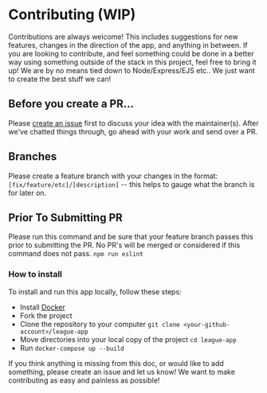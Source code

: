 # Contributing (WIP)

Contributions are always welcome! This includes suggestions for new features, changes in the direction
of the app, and anything in between. If you are looking to contribute, and feel something could be done
in a better way using something outside of the stack in this project, feel free to bring it up! We are by no
means tied down to Node/Express/EJS etc.. We just want to create the best stuff we can!

## Before you create a PR…
Please [create an issue](https://github.com/connorphee/league-app/issues) first to discuss your idea with the maintainer(s). After we've chatted things through, go ahead with your work and send over a PR.

## Branches
Please create a feature branch with your changes in the format: `[fix/feature/etc]/[description]` -- this helps to gauge what the branch is for later on.

## Prior To Submitting PR
Please run this command and be sure that your feature branch passes this prior to submitting the PR. No PR's will be merged or considered if this command does not pass.
`npm run eslint`


### How to install

To install and run this app locally, follow these steps:
* Install [Docker](https://docs.docker.com/install/)
* Fork the project
* Clone the repository to your computer
	 `git clone <your-github-account>/league-app`
* Move directories into your local copy of the project
	`cd league-app`
* Run `docker-compose up --build`

If you think anything is missing from this doc, or would like to add something, please create an issue and let us know! We want to make contributing as easy and painless as possible!
